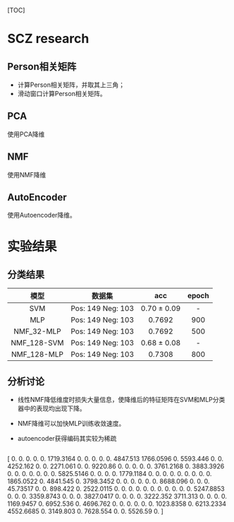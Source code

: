 [TOC]

#  SCZ research

## Person相关矩阵

- 计算Person相关矩阵，并取其上三角；
- 滑动窗口计算Person相关矩阵。

## PCA

使用PCA降维

## NMF

使用NMF降维

## AutoEncoder

使用Autoencoder降维。

# 实验结果

## 分类结果
|     模型      |      数据集       |     acc     | epoch |
| :-----------: | :---------------: | :---------: | :---: |
|     SVM       | Pos: 149 Neg: 103 | 0.70 ± 0.09 |   -   |
|     MLP       | Pos: 149 Neg: 103 |   0.7692    |  900  |
| NMF_32-MLP    | Pos: 149 Neg: 103 |   0.7692    |  500  |
| NMF_128-SVM   | Pos: 149 Neg: 103 | 0.68 ± 0.08 |   -   |
| NMF_128-MLP   | Pos: 149 Neg: 103 |   0.7308    |  800  |

## 分析讨论
- 线性NMF降低维度时损失大量信息，使降维后的特征矩阵在SVM和MLP分类器中的表现均出现下降。

- NMF降维可以加快MLP训练收敛速度。

- autoencoder获得编码其实较为稀疏

  ```python
[   0.         0.         0.         0.         0.      1719.3164
    0.         0.         0.         0.         0.      4847.513
 1766.0596     0.      5593.446      0.         0.      4252.162
    0.         0.      2271.061      0.         0.      9220.86
    0.         0.         0.         0.         0.      3761.2168
    0.      3883.3926     0.         0.         0.         0.
    0.         0.         0.      5825.5146     0.         0.
    0.         0.      1779.1184     0.         0.         0.
    0.         0.         0.         0.         0.         0.
 1865.0522     0.      4841.545      0.      3798.3452     0.
    0.         0.         0.         0.         0.      8688.096
    0.         0.         0.        45.73517    0.         0.
  898.422      0.      2522.0115     0.         0.         0.
    0.         0.         0.         0.         0.         0.
    0.         0.      5247.8853     0.         0.         0.
 3359.8743     0.         0.         0.      3827.0417     0.
    0.         0.         0.      3222.352   3711.313      0.
    0.         0.         0.      1169.9457     0.      6952.536
    0.      4696.762      0.         0.         0.         0.
    0.         0.      1023.8358     0.      6213.2334  4552.6685
    0.      3149.803      0.      7628.554      0.         0.
 5526.59       0.     ]
  ```
